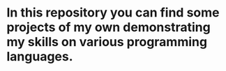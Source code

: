 # In this repository you can find some projects of my own demonstrating my skills on various programming languages.

